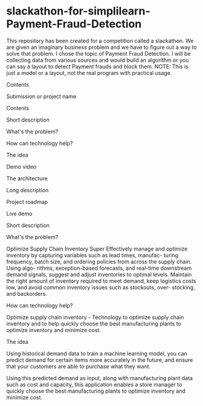 # slackathon-for-simplilearn-Payment-Fraud-Detection
This repository has been created for a competition called a slackathon. We are given an imaginary business problem and we have to figure out a way to solve that problem.
I chose the topic of Payment Fraud Detection. I will be collecting data from various sources and would build an algorithm or you can say a layout to detect Payment frauds and block them. 
NOTE: This is just a model or a layout, not the real program with practical usage.

Contents

Submission or project name

Contents

Short description

What's the problem?

How can technology help?

The idea

Demo video

The architecture

Long description

Project roadmap

Live demo

Short description

What's the problem?

Optimize Supply Chain Inventory Super Effectively manage and optimize inventory by capturing variables such as lead times, manufac- turing frequency, batch size, and ordering policies from across the supply chain. Using algo- rithms, exception-based forecasts, and real-time downstream demand signals, suggest and adjust inventories to optimal levels. Maintain the right amount of inventory required to meet demand, keep logistics costs low, and avoid common inventory issues such as stockouts, over- stocking, and backorders.

How can technology help?

Optimize supply chain inventory - Technology to optimize supply chain inventory and to help quickly choose the best manufacturing plants to optimize inventory and minimize cost.

The idea

Using historical demand data to train a machine learning model, you can predict demand for certain items more accurately in the future, and ensure that your customers are able to purchase what they want.

Using this predicted demand as input, along with manufacturing plant data such as cost and capacity, this application enables a store manager to quickly choose the best manufacturing plants to optimize inventory and minimize cost.


